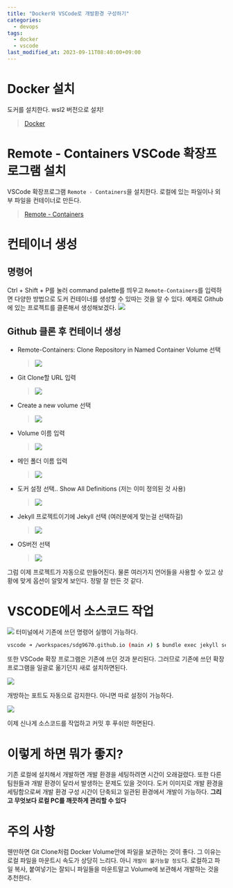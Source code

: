 ```yaml
---
title: "Docker와 VSCode로 개발환경 구성하기"
categories:
  - devops
tags:
  - docker
  - vscode
last_modified_at: 2023-09-11T08:40:00+09:00
---
```


# Docker 설치

도커를 설치한다. wsl2 버전으로 설치!

> [Docker](https://www.docker.com/get-started)

# Remote - Containers VSCode 확장프로그램 설치

VSCode 확장프로그램 `Remote - Containers`을 설치한다. 로컬에 있는 파일이나 외부 파일을 컨테이너로 만든다.

> [Remote - Containers](https://marketplace.visualstudio.com/items?itemName=ms-vscode-remote.remote-containers)

# 컨테이너 생성

## 명령어

Ctrl + Shift + P를 눌러 command palette를 띄우고 `Remote-Containers`를 입력하면 다양한 방법으로 도커 컨테이너를 생성할 수 있따는 것을 알 수 있다. 예제로 Github에 있는 프로젝트를 클론해서 생성해보겠다.
![](/assets/images/posts/2023-09-11-vscode-with-docker-0.png)

## Github 클론 후 컨테이너 생성

- Remote-Containers: Clone Repository in Named Container Volume 선택
  > ![](/assets/images/posts/2023-09-11-vscode-with-docker-1.png)
- Git Clone할 URL 입력
  > ![](/assets/images/posts/2023-09-11-vscode-with-docker-2.png)
- Create a new volume 선택
  > ![](/assets/images/posts/2023-09-11-vscode-with-docker-3.png)
- Volume 이름 입력
  > ![](/assets/images/posts/2023-09-11-vscode-with-docker-4.png)
- 메인 폴더 이름 입력
  > ![](/assets/images/posts/2023-09-11-vscode-with-docker-5.png)
- 도커 설정 선택.. Show All Definitions (저는 이미 정의된 것 사용)
  > ![](/assets/images/posts/2023-09-11-vscode-with-docker-6.png)
- Jekyll 프로젝트이기에 Jekyll 선택 (여러분에게 맞는걸 선택하길)
  > ![](/assets/images/posts/2023-09-11-vscode-with-docker-7.png)
- OS버전 선택
  > ![](/assets/images/posts/2023-09-11-vscode-with-docker-8.png)

그럼 이제 프로젝트가 자동으로 만들어진다.
물론 여러가지 언어들을 사용할 수 있고 상황에 맞게 옵션이 알맞게 보인다.
정말 잘 만든 것 같다.

# VSCODE에서 소스코드 작업

![](/assets/images/posts/2023-09-11-vscode-with-docker-9.png)
터미널에서 기존에 쓰던 명령어 실행이 가능하다.

```bash
vscode ➜ /workspaces/sdg9670.github.io (main ✗) $ bundle exec jekyll serve --livereload
```

또한 VSCode 확장 프로그램은 기존에 쓰던 것과 분리된다. 그러므로 기존에 쓰던 확장 프로그램을 일괄로 옮기던지 새로 설치하면된다.

![](/assets/images/posts/2023-09-11-vscode-with-docker-10.png)

개방하는 포트도 자동으로 감지한다. 아니면 따로 설정이 가능하다.

![](/assets/images/posts/2023-09-11-vscode-with-docker-11.png)

이제 신나게 소스코드를 작업하고 커밋 후 푸쉬만 하면된다.

# 이렇게 하면 뭐가 좋지?

기존 로컬에 설치해서 개발하면 개발 환경을 세팅하려면 시간이 오래걸렸다. 또한 다른 팀원들과 개발 환경이 달라서 발생하는 문제도 있을 것이다. 도커 이미지로 개발 환경을 세팅함으로써 개발 환경 구성 시간이 단축되고 일관된 환경에서 개발이 가능하다. **그리고 무엇보다 로컬 PC를 깨끗하게 관리할 수 있다**

# 주의 사항

웬만하면 Git Clone처럼 Docker Volume안에 파일을 보관하는 것이 좋다. 그 이유는 로컬 파일을 마운트시 속도가 상당히 느리다. 아니 `개발이 불가능할 정도`다. 로컬하고 파일 복사, 붙여넣기는 잘되니 파일들을 마운트말고 Volume에 보관해서 개발하는 것을 추천한다.